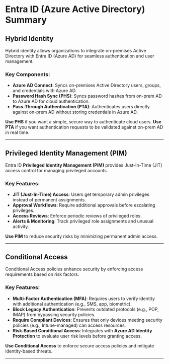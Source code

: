 # Entra ID (Azure Active Directory) Summary

## Hybrid Identity
Hybrid identity allows organizations to integrate on-premises Active Directory with Entra ID (Azure AD) for seamless authentication and user management.

### **Key Components:**
- **Azure AD Connect**: Syncs on-premises Active Directory users, groups, and credentials with Azure AD.
- **Password Hash Sync (PHS)**: Syncs password hashes from on-prem AD to Azure AD for cloud authentication.
- **Pass-Through Authentication (PTA)**: Authenticates users directly against on-prem AD without storing credentials in Azure AD.

**Use PHS** if you want a simple, secure way to authenticate cloud users.
**Use PTA** if you want authentication requests to be validated against on-prem AD in real time.

---

## Privileged Identity Management (PIM)
Entra ID **Privileged Identity Management (PIM)** provides Just-In-Time (JIT) access control for managing privileged accounts.

### **Key Features:**
- **JIT (Just-In-Time) Access**: Users get temporary admin privileges instead of permanent assignments.
- **Approval Workflows**: Require additional approvals before escalating privileges.
- **Access Reviews**: Enforce periodic reviews of privileged roles.
- **Alerts & Monitoring**: Track privileged role assignments and unusual activity.

**Use PIM** to reduce security risks by minimizing permanent admin access.

---

## Conditional Access
Conditional Access policies enhance security by enforcing access requirements based on risk factors.

### **Key Features:**
- **Multi-Factor Authentication (MFA)**: Requires users to verify identity with additional authentication (e.g., SMS, app, biometric).
- **Block Legacy Authentication**: Prevents outdated protocols (e.g., POP, IMAP) from bypassing security policies.
- **Require Compliant Devices**: Ensures that only devices meeting security policies (e.g., Intune-managed) can access resources.
- **Risk-Based Conditional Access**: Integrates with **Azure AD Identity Protection** to evaluate user risk levels before granting access.

**Use Conditional Access** to enforce secure access policies and mitigate identity-based threats.

---
